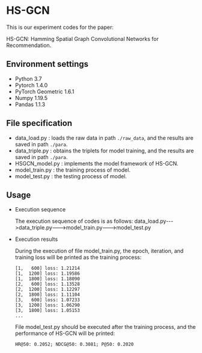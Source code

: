 # HS-GCN
This is our experiment codes for the paper:

HS-GCN: Hamming Spatial Graph Convolutional Networks for Recommendation.

## Environment settings
* Python 3.7
* Pytorch 1.4.0
* PyTorch Geometric 1.6.1
* Numpy 1.19.5
* Pandas 1.1.3

## File specification
* data_load.py : loads the raw data in path `./raw_data`, and the results are saved in path `./para`.
* data_triple.py : obtains the triplets for model training, and the results are saved in path `./para`.
* HSGCN_model.py : implements the model framework of HS-GCN.
* model_train.py : the training process of model.
* model_test.py : the testing process of model.

## Usage
* Execution sequence

  The execution sequence of codes is as follows: data_load.py--->data_triple.py--->model_train.py--->model_test.py
  
* Execution results

  During the execution of file model_train.py, the epoch, iteration, and training loss will be printed as the training process:
  
  ```
  [1,   600] loss: 1.21214
  [1,  1200] loss: 1.19586
  [1,  1800] loss: 1.18090
  [2,   600] loss: 1.13528
  [2,  1200] loss: 1.12297
  [2,  1800] loss: 1.11104
  [3,   600] loss: 1.07233
  [3,  1200] loss: 1.06290
  [3,  1800] loss: 1.05153
  ...
  ```
  
  File model_test.py should be executed after the training process, and the performance of HS-GCN will be printed:
  
  ```
  HR@50: 0.2052; NDCG@50: 0.3081; P@50: 0.2020
  ```

